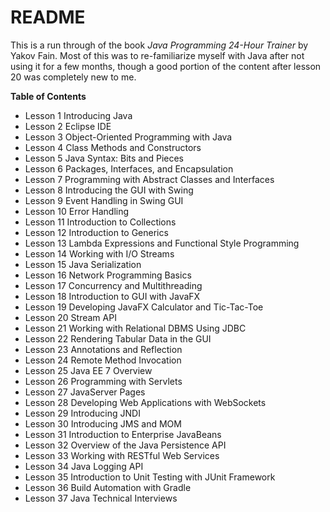 # README

This is a run through of the book *Java Programming 24-Hour Trainer* by 
Yakov Fain. Most of this was to re-familiarize myself with Java after not using
it for a few months, though a good portion of the content after lesson 20 was 
completely new to me.

**Table of Contents**
- Lesson 1 Introducing Java
- Lesson 2 Eclipse IDE
- Lesson 3 Object-Oriented Programming with Java
- Lesson 4 Class Methods and Constructors
- Lesson 5 Java Syntax: Bits and Pieces
- Lesson 6 Packages, Interfaces, and Encapsulation
- Lesson 7 Programming with Abstract Classes and Interfaces
- Lesson 8 Introducing the GUI with Swing
- Lesson 9 Event Handling in Swing GUI
- Lesson 10 Error Handling
- Lesson 11 Introduction to Collections
- Lesson 12 Introduction to Generics
- Lesson 13 Lambda Expressions and Functional Style Programming
- Lesson 14 Working with I/O Streams
- Lesson 15 Java Serialization
- Lesson 16 Network Programming Basics
- Lesson 17 Concurrency and Multithreading
- Lesson 18 Introduction to GUI with JavaFX
- Lesson 19 Developing JavaFX Calculator and Tic-Tac-Toe
- Lesson 20 Stream API
- Lesson 21 Working with Relational DBMS Using JDBC
- Lesson 22 Rendering Tabular Data in the GUI
- Lesson 23 Annotations and Reflection
- Lesson 24 Remote Method Invocation
- Lesson 25 Java EE 7 Overview
- Lesson 26 Programming with Servlets
- Lesson 27 JavaServer Pages
- Lesson 28 Developing Web Applications with WebSockets
- Lesson 29 Introducing JNDI
- Lesson 30 Introducing JMS and MOM
- Lesson 31 Introduction to Enterprise JavaBeans
- Lesson 32 Overview of the Java Persistence API
- Lesson 33 Working with RESTful Web Services
- Lesson 34 Java Logging API
- Lesson 35 Introduction to Unit Testing with JUnit Framework
- Lesson 36 Build Automation with Gradle
- Lesson 37 Java Technical Interviews